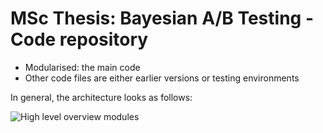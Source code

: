 # MSc Thesis: Bayesian A/B Testing - Code repository

- Modularised: the main code
- Other code files are either earlier versions or testing environments

In general, the architecture looks as follows:

![High level overview modules](https://github.com/Richie-Lee/Msc_Thesis/blob/main/img/Architecture%20code.png)


